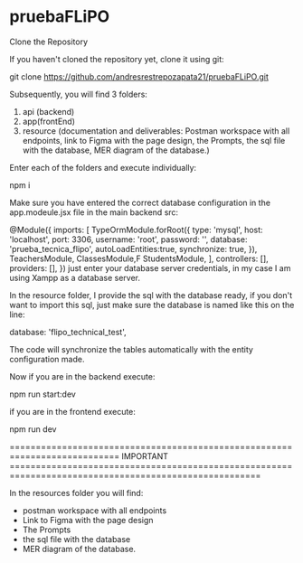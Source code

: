 # pruebaFLiPO
Clone the Repository

If you haven't cloned the repository yet, clone it using git:

git clone https://github.com/andresrestrepozapata21/pruebaFLiPO.git

Subsequently, you will find 3 folders:
1. api (backend)
2. app(frontEnd)
3. resource (documentation and deliverables: Postman workspace with all endpoints, link to Figma with the page design, the Prompts, the sql file with the database, MER diagram of the database.)

Enter each of the folders and execute individually:

npm i

Make sure you have entered the correct database configuration in the app.modeule.jsx file in the main backend src:

@Module({
  imports: [
    TypeOrmModule.forRoot({
      type: 'mysql',
      host: 'localhost',
      port: 3306,
      username: 'root',
      password: '',
      database: 'prueba_tecnica_flipo',
      autoLoadEntities:true,
      synchronize: true,
    }),
    TeachersModule,
    ClassesModule,F
    StudentsModule,
  ],
  controllers: [],
  providers: [],
})
just enter your database server credentials, in my case I am using Xampp as a database server.

In the resource folder, I provide the sql with the database ready, if you don't want to import this sql, just make sure the database is named like this on the line:

  database: 'flipo_technical_test',

The code will synchronize the tables automatically with the entity configuration made.

Now if you are in the backend execute:

npm run start:dev

if you are in the frontend execute:

npm run dev

=========================================================================== IMPORTANT ======================================================================================================

In the resources folder you will find:

- postman workspace with all endpoints
- Link to Figma with the page design
- The Prompts
- the sql file with the database
- MER diagram of the database.
